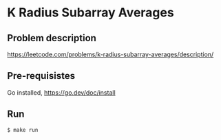 # K Radius Subarray Averages

## Problem description
https://leetcode.com/problems/k-radius-subarray-averages/description/

## Pre-requisistes
Go installed, https://go.dev/doc/install

## Run

```
$ make run
```